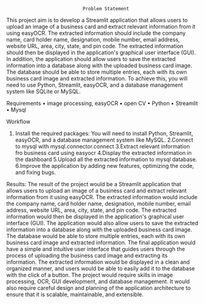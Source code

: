                                 Problem Statement
This project aim is to develop a Streamlit application that allows users to upload an image of a business card and extract relevant information from it using easyOCR. The extracted information should include the company name, card holder name, designation, mobile number, email address, website URL, area, city, state, and pin code. The extracted information should then be displayed in the application's graphical user interface (GUI). In addition, the application should allow users to save the extracted information into a database along with the uploaded business card image. The database should be able to store multiple entries, each with its own business card image and extracted information. To achieve this, you will need to use Python, Streamlit, easyOCR, and a database management system like SQLite or MySQL. 


Requirements
•	image processing, easyOCR
•	open CV
•	Python
•	Streamlit
•	Mysql



Workflow
1. Install the required packages: You will need to install Python, Streamlit, easyOCR, and a database management system like  MySQL. 
2.Connect to mysql with mysql.connector.connect
3.Extract relevant information fro business card using easyocr
4.Display the extracted information in the dashboard
5.Upload all the extracted information to mysql database.
6.Improve the application by adding new features, optimizing the code, and fixing bugs.





Results: 
The result of the project would be a Streamlit application that allows users to upload an image of a business card and extract relevant information from it using easyOCR. The extracted information would include the company name, card holder name, designation, mobile number, email address, website URL, area, city, state, and pin code. The extracted information would then be displayed in the application's graphical user interface (GUI). The application would also allow users to save the extracted information into a database along with the uploaded business card image. The database would be able to store multiple entries, each with its own business card image and extracted information. The final application would have a simple and intuitive user interface that guides users through the process of uploading the business card image and extracting its information. The extracted information would be displayed in a clean and organized manner, and users would be able to easily add it to the database with the click of a button. The project would require skills in image processing, OCR, GUI development, and database management. It would also require careful design and planning of the application architecture to ensure that it is scalable, maintainable, and extensible. 
